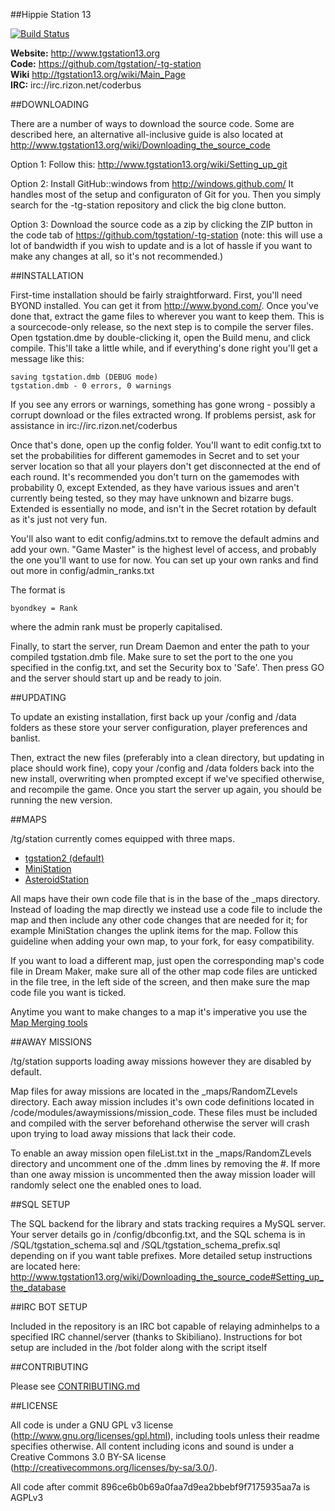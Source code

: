 ##Hippie Station 13

[![Build Status](https://travis-ci.org/tgstation/-tg-station.png)](https://travis-ci.org/tgstation/-tg-station)


**Website:** http://www.tgstation13.org <BR>
**Code:** https://github.com/tgstation/-tg-station <BR>
**Wiki** http://tgstation13.org/wiki/Main_Page<BR>
**IRC:** irc://irc.rizon.net/coderbus <BR>

##DOWNLOADING

There are a number of ways to download the source code. Some are described here, an alternative all-inclusive guide is also located at http://www.tgstation13.org/wiki/Downloading_the_source_code

Option 1:
Follow this: http://www.tgstation13.org/wiki/Setting_up_git

Option 2:
Install GitHub::windows from http://windows.github.com/
It handles most of the setup and configuraton of Git for you.
Then you simply search for the -tg-station repository and click the big clone
button.

Option 3: Download the source code as a zip by clicking the ZIP button in the
code tab of https://github.com/tgstation/-tg-station
(note: this will use a lot of bandwidth if you wish to update and is a lot of
hassle if you want to make any changes at all, so it's not recommended.)

##INSTALLATION

First-time installation should be fairly straightforward.  First, you'll need
BYOND installed.  You can get it from http://www.byond.com/.  Once you've done 
that, extract the game files to wherever you want to keep them.  This is a
sourcecode-only release, so the next step is to compile the server files.
Open tgstation.dme by double-clicking it, open the Build menu, and click
compile.  This'll take a little while, and if everything's done right you'll get
a message like this:

```
saving tgstation.dmb (DEBUG mode)
tgstation.dmb - 0 errors, 0 warnings
```

If you see any errors or warnings, something has gone wrong - possibly a corrupt
download or the files extracted wrong. If problems persist, ask for assistance
in irc://irc.rizon.net/coderbus

Once that's done, open up the config folder.  You'll want to edit config.txt to
set the probabilities for different gamemodes in Secret and to set your server
location so that all your players don't get disconnected at the end of each
round.  It's recommended you don't turn on the gamemodes with probability 0, 
except Extended, as they have various issues and aren't currently being tested,
so they may have unknown and bizarre bugs.  Extended is essentially no mode, and
isn't in the Secret rotation by default as it's just not very fun.

You'll also want to edit config/admins.txt to remove the default admins and add
your own.  "Game Master" is the highest level of access, and probably the one
you'll want to use for now.  You can set up your own ranks and find out more in
config/admin_ranks.txt

The format is

```
byondkey = Rank
```

where the admin rank must be properly capitalised.

Finally, to start the server, run Dream Daemon and enter the path to your
compiled tgstation.dmb file.  Make sure to set the port to the one you 
specified in the config.txt, and set the Security box to 'Safe'.  Then press GO
and the server should start up and be ready to join.

##UPDATING

To update an existing installation, first back up your /config and /data folders
as these store your server configuration, player preferences and banlist.

Then, extract the new files (preferably into a clean directory, but updating in
place should work fine), copy your /config and /data folders back into the new
install, overwriting when prompted except if we've specified otherwise, and
recompile the game.  Once you start the server up again, you should be running
the new version.

##MAPS

/tg/station currently comes equipped with three maps.

* [tgstation2 (default)](http://tgstation13.org/wiki/Boxstation)
* [MiniStation](http://tgstation13.org/wiki/MiniStation)
* [AsteroidStation](https://tgstation13.org/wiki/AsteroidStation)

All maps have their own code file that is in the base of the _maps directory. Instead of loading the map directly we instead use a code file to include the map and then include any other code changes that are needed for it; for example MiniStation changes the uplink items for the map. Follow this guideline when adding your own map, to your fork, for easy compatibility.

If you want to load a different map, just open the corresponding map's code file in Dream Maker, make sure all of the other map code files are unticked in the file tree, in the left side of the screen, and then make sure the map code file you want is ticked.

Anytime you want to make changes to a map it's imperative you use the [Map Merging tools](http://tgstation13.org/wiki/Map_Merger)

##AWAY MISSIONS

/tg/station supports loading away missions however they are disabled by default.

Map files for away missions are located in the _maps/RandomZLevels directory. Each away mission includes it's own code definitions located in /code/modules/awaymissions/mission_code. These files must be included and compiled with the server beforehand otherwise the server will crash upon trying to load away missions that lack their code.

To enable an away mission open fileList.txt in the _maps/RandomZLevels directory and uncomment one of the .dmm lines by removing the #. If more than one away mission is uncommented then the away mission loader will randomly select one the enabled ones to load.

##SQL SETUP

The SQL backend for the library and stats tracking requires a 
MySQL server.  Your server details go in /config/dbconfig.txt, and the SQL 
schema is in /SQL/tgstation_schema.sql and /SQL/tgstation_schema_prefix.sql depending on if you want table prefixes.  More detailed setup instructions are located here: http://www.tgstation13.org/wiki/Downloading_the_source_code#Setting_up_the_database

##IRC BOT SETUP

Included in the repository is an IRC bot capable of relaying adminhelps to a specified
IRC channel/server (thanks to Skibiliano).
Instructions for bot setup are included in the /bot folder along with the script
itself

##CONTRIBUTING

Please see [CONTRIBUTING.md](CONTRIBUTING.md)

##LICENSE

All code is under a GNU GPL v3 license (http://www.gnu.org/licenses/gpl.html),
including tools unless their readme specifies otherwise.
All content including icons and sound is under a Creative Commons 3.0 BY-SA
license (http://creativecommons.org/licenses/by-sa/3.0/).

All code after commit 896ce6b0b69a0faa7d9ea2bbebf9f7175935aa7a is AGPLv3
